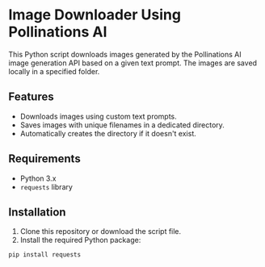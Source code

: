 # Image Downloader Using Pollinations AI

This Python script downloads images generated by the Pollinations AI image generation API based on a given text prompt. The images are saved locally in a specified folder.

## Features

- Downloads images using custom text prompts.
- Saves images with unique filenames in a dedicated directory.
- Automatically creates the directory if it doesn't exist.

## Requirements

- Python 3.x
- `requests` library

## Installation

1. Clone this repository or download the script file.
2. Install the required Python package:

```bash
pip install requests
